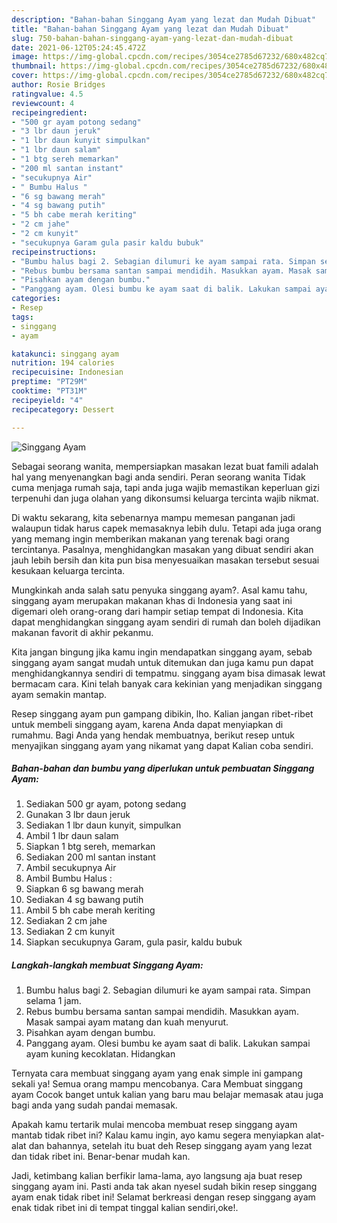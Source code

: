 ```yaml
---
description: "Bahan-bahan Singgang Ayam yang lezat dan Mudah Dibuat"
title: "Bahan-bahan Singgang Ayam yang lezat dan Mudah Dibuat"
slug: 750-bahan-bahan-singgang-ayam-yang-lezat-dan-mudah-dibuat
date: 2021-06-12T05:24:45.472Z
image: https://img-global.cpcdn.com/recipes/3054ce2785d67232/680x482cq70/singgang-ayam-foto-resep-utama.jpg
thumbnail: https://img-global.cpcdn.com/recipes/3054ce2785d67232/680x482cq70/singgang-ayam-foto-resep-utama.jpg
cover: https://img-global.cpcdn.com/recipes/3054ce2785d67232/680x482cq70/singgang-ayam-foto-resep-utama.jpg
author: Rosie Bridges
ratingvalue: 4.5
reviewcount: 4
recipeingredient:
- "500 gr ayam potong sedang"
- "3 lbr daun jeruk"
- "1 lbr daun kunyit simpulkan"
- "1 lbr daun salam"
- "1 btg sereh memarkan"
- "200 ml santan instant"
- "secukupnya Air"
- " Bumbu Halus "
- "6 sg bawang merah"
- "4 sg bawang putih"
- "5 bh cabe merah keriting"
- "2 cm jahe"
- "2 cm kunyit"
- "secukupnya Garam gula pasir kaldu bubuk"
recipeinstructions:
- "Bumbu halus bagi 2. Sebagian dilumuri ke ayam sampai rata. Simpan selama 1 jam."
- "Rebus bumbu bersama santan sampai mendidih. Masukkan ayam. Masak sampai ayam matang dan kuah menyurut."
- "Pisahkan ayam dengan bumbu."
- "Panggang ayam. Olesi bumbu ke ayam saat di balik. Lakukan sampai ayam kuning kecoklatan. Hidangkan"
categories:
- Resep
tags:
- singgang
- ayam

katakunci: singgang ayam 
nutrition: 194 calories
recipecuisine: Indonesian
preptime: "PT29M"
cooktime: "PT31M"
recipeyield: "4"
recipecategory: Dessert

---
```



![Singgang Ayam](https://img-global.cpcdn.com/recipes/3054ce2785d67232/680x482cq70/singgang-ayam-foto-resep-utama.jpg)

Sebagai seorang wanita, mempersiapkan masakan lezat buat famili adalah hal yang menyenangkan bagi anda sendiri. Peran seorang  wanita Tidak cuma menjaga rumah saja, tapi anda juga wajib memastikan keperluan gizi terpenuhi dan juga olahan yang dikonsumsi keluarga tercinta wajib nikmat.

Di waktu  sekarang, kita sebenarnya mampu memesan panganan jadi walaupun tidak harus capek memasaknya lebih dulu. Tetapi ada juga orang yang memang ingin memberikan makanan yang terenak bagi orang tercintanya. Pasalnya, menghidangkan masakan yang dibuat sendiri akan jauh lebih bersih dan kita pun bisa menyesuaikan masakan tersebut sesuai kesukaan keluarga tercinta. 



Mungkinkah anda salah satu penyuka singgang ayam?. Asal kamu tahu, singgang ayam merupakan makanan khas di Indonesia yang saat ini digemari oleh orang-orang dari hampir setiap tempat di Indonesia. Kita dapat menghidangkan singgang ayam sendiri di rumah dan boleh dijadikan makanan favorit di akhir pekanmu.

Kita jangan bingung jika kamu ingin mendapatkan singgang ayam, sebab singgang ayam sangat mudah untuk ditemukan dan juga kamu pun dapat menghidangkannya sendiri di tempatmu. singgang ayam bisa dimasak lewat bermacam cara. Kini telah banyak cara kekinian yang menjadikan singgang ayam semakin mantap.

Resep singgang ayam pun gampang dibikin, lho. Kalian jangan ribet-ribet untuk membeli singgang ayam, karena Anda dapat menyiapkan di rumahmu. Bagi Anda yang hendak membuatnya, berikut resep untuk menyajikan singgang ayam yang nikamat yang dapat Kalian coba sendiri.

<!--inarticleads1-->

##### Bahan-bahan dan bumbu yang diperlukan untuk pembuatan Singgang Ayam:

1. Sediakan 500 gr ayam, potong sedang
1. Gunakan 3 lbr daun jeruk
1. Sediakan 1 lbr daun kunyit, simpulkan
1. Ambil 1 lbr daun salam
1. Siapkan 1 btg sereh, memarkan
1. Sediakan 200 ml santan instant
1. Ambil secukupnya Air
1. Ambil  Bumbu Halus :
1. Siapkan 6 sg bawang merah
1. Sediakan 4 sg bawang putih
1. Ambil 5 bh cabe merah keriting
1. Sediakan 2 cm jahe
1. Sediakan 2 cm kunyit
1. Siapkan secukupnya Garam, gula pasir, kaldu bubuk




<!--inarticleads2-->

##### Langkah-langkah membuat Singgang Ayam:

1. Bumbu halus bagi 2. Sebagian dilumuri ke ayam sampai rata. Simpan selama 1 jam.
1. Rebus bumbu bersama santan sampai mendidih. Masukkan ayam. Masak sampai ayam matang dan kuah menyurut.
1. Pisahkan ayam dengan bumbu.
1. Panggang ayam. Olesi bumbu ke ayam saat di balik. Lakukan sampai ayam kuning kecoklatan. Hidangkan




Ternyata cara membuat singgang ayam yang enak simple ini gampang sekali ya! Semua orang mampu mencobanya. Cara Membuat singgang ayam Cocok banget untuk kalian yang baru mau belajar memasak atau juga bagi anda yang sudah pandai memasak.

Apakah kamu tertarik mulai mencoba membuat resep singgang ayam mantab tidak ribet ini? Kalau kamu ingin, ayo kamu segera menyiapkan alat-alat dan bahannya, setelah itu buat deh Resep singgang ayam yang lezat dan tidak ribet ini. Benar-benar mudah kan. 

Jadi, ketimbang kalian berfikir lama-lama, ayo langsung aja buat resep singgang ayam ini. Pasti anda tak akan nyesel sudah bikin resep singgang ayam enak tidak ribet ini! Selamat berkreasi dengan resep singgang ayam enak tidak ribet ini di tempat tinggal kalian sendiri,oke!.

